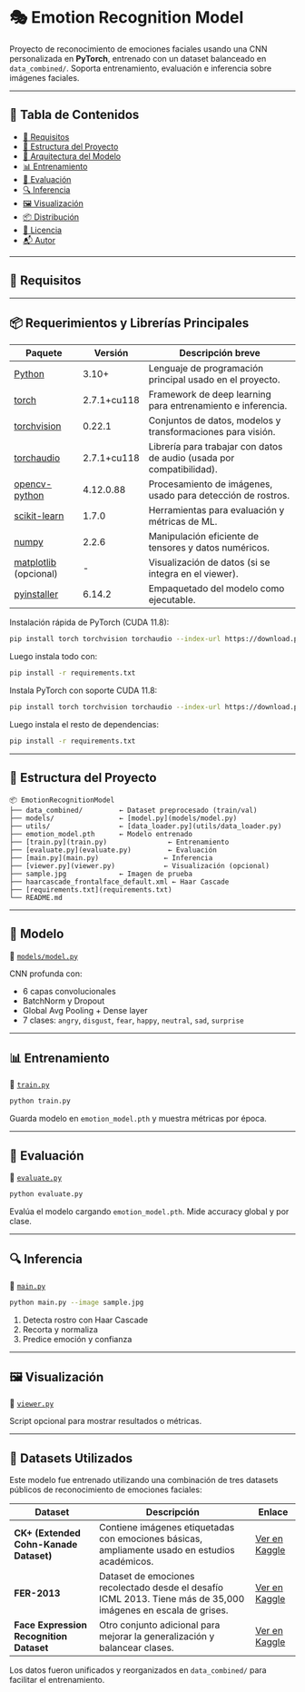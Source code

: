 # 🎭 Emotion Recognition Model

Proyecto de reconocimiento de emociones faciales usando una CNN personalizada en **PyTorch**, entrenado con un dataset balanceado en `data_combined/`. Soporta entrenamiento, evaluación e inferencia sobre imágenes faciales.

---

## 🧭 Tabla de Contenidos

- [🔧 Requisitos](#requisitos)
- [📁 Estructura del Proyecto](#estructura-del-proyecto)
- [🧠 Arquitectura del Modelo](#modelo)
- [📊 Entrenamiento](#entrenamiento)
- [🧪 Evaluación](#evaluación)
- [🔍 Inferencia](#inferencia)
- [🖼️ Visualización](#visualización)
- [📦 Distribución](#distribución)
- [📜 Licencia](#licencia)
- [📬 Autor](#autor)

---

## 🔧 Requisitos
---

## 📦 Requerimientos y Librerías Principales

| Paquete                  | Versión         | Descripción breve                                                |
|--------------------------|-----------------|-------------------------------------------------------------------|
| [Python](https://www.python.org/)          | 3.10+           | Lenguaje de programación principal usado en el proyecto.         |
| [torch](https://pytorch.org/)             | 2.7.1+cu118     | Framework de deep learning para entrenamiento e inferencia.      |
| [torchvision](https://pytorch.org/vision/) | 0.22.1          | Conjuntos de datos, modelos y transformaciones para visión.      |
| [torchaudio](https://pytorch.org/audio/)   | 2.7.1+cu118     | Librería para trabajar con datos de audio (usada por compatibilidad). |
| [opencv-python](https://pypi.org/project/opencv-python/) | 4.12.0.88      | Procesamiento de imágenes, usado para detección de rostros.      |
| [scikit-learn](https://scikit-learn.org/)  | 1.7.0           | Herramientas para evaluación y métricas de ML.                   |
| [numpy](https://numpy.org/)               | 2.2.6           | Manipulación eficiente de tensores y datos numéricos.            |
| [matplotlib](https://matplotlib.org/) (opcional) | -           | Visualización de datos (si se integra en el viewer).             |
| [pyinstaller](https://www.pyinstaller.org/) | 6.14.2          | Empaquetado del modelo como ejecutable.                          |

Instalación rápida de PyTorch (CUDA 11.8):

```bash
pip install torch torchvision torchaudio --index-url https://download.pytorch.org/whl/cu118
```

Luego instala todo con:

```bash
pip install -r requirements.txt
```


Instala PyTorch con soporte CUDA 11.8:

```bash
pip install torch torchvision torchaudio --index-url https://download.pytorch.org/whl/cu118
```

Luego instala el resto de dependencias:

```bash
pip install -r requirements.txt
```

---

## 📁 Estructura del Proyecto

```
📦 EmotionRecognitionModel
├── data_combined/         ← Dataset preprocesado (train/val)
├── models/                ← [model.py](models/model.py)
├── utils/                 ← [data_loader.py](utils/data_loader.py)
├── emotion_model.pth      ← Modelo entrenado
├── [train.py](train.py)               ← Entrenamiento
├── [evaluate.py](evaluate.py)         ← Evaluación
├── [main.py](main.py)                ← Inferencia
├── [viewer.py](viewer.py)            ← Visualización (opcional)
├── sample.jpg             ← Imagen de prueba
├── haarcascade_frontalface_default.xml ← Haar Cascade
├── [requirements.txt](requirements.txt)
└── README.md
```

---

## 🧠 Modelo

📄 [`models/model.py`](models/model.py)

CNN profunda con:
- 6 capas convolucionales
- BatchNorm y Dropout
- Global Avg Pooling + Dense layer
- 7 clases: `angry`, `disgust`, `fear`, `happy`, `neutral`, `sad`, `surprise`

---

## 📊 Entrenamiento

📄 [`train.py`](train.py)

```bash
python train.py
```

Guarda modelo en `emotion_model.pth` y muestra métricas por época.

---

## 🧪 Evaluación

📄 [`evaluate.py`](evaluate.py)

```bash
python evaluate.py
```

Evalúa el modelo cargando `emotion_model.pth`. Mide accuracy global y por clase.

---

## 🔍 Inferencia

📄 [`main.py`](main.py)

```bash
python main.py --image sample.jpg
```

1. Detecta rostro con Haar Cascade
2. Recorta y normaliza
3. Predice emoción y confianza

---

## 🖼️ Visualización

📄 [`viewer.py`](viewer.py)

Script opcional para mostrar resultados o métricas.

---

## 🧾 Datasets Utilizados

Este modelo fue entrenado utilizando una combinación de tres datasets públicos de reconocimiento de emociones faciales:

| Dataset | Descripción | Enlace |
|--------|-------------|--------|
| **CK+ (Extended Cohn-Kanade Dataset)** | Contiene imágenes etiquetadas con emociones básicas, ampliamente usado en estudios académicos. | [Ver en Kaggle](https://www.kaggle.com/datasets/shawon10/ckplus) |
| **FER-2013** | Dataset de emociones recolectado desde el desafío ICML 2013. Tiene más de 35,000 imágenes en escala de grises. | [Ver en Kaggle](https://www.kaggle.com/datasets/msambare/fer2013) |
| **Face Expression Recognition Dataset** | Otro conjunto adicional para mejorar la generalización y balancear clases. | [Ver en Kaggle](https://www.kaggle.com/datasets/jonathanoheix/face-expression-recognition-dataset/data) |

Los datos fueron unificados y reorganizados en `data_combined/` para facilitar el entrenamiento.
